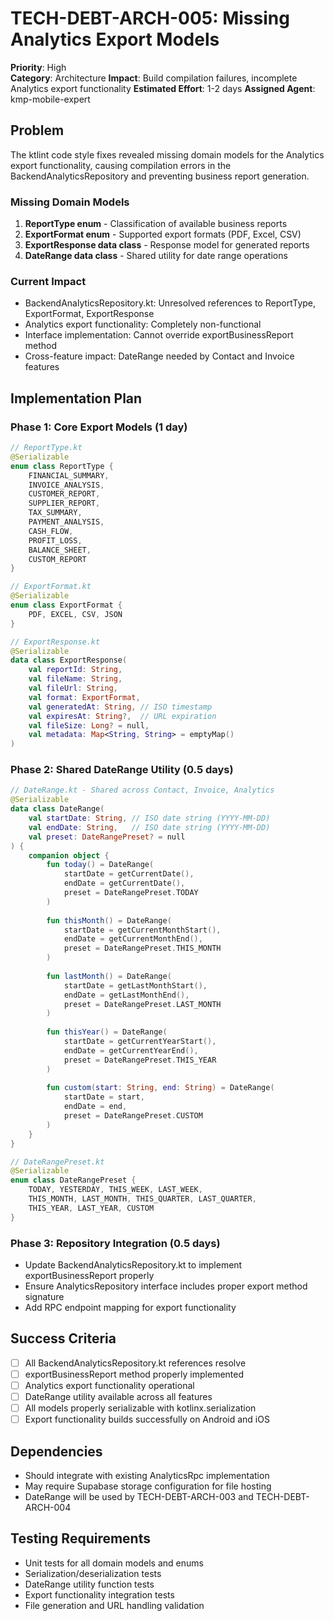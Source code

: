 # TECH-DEBT-ARCH-005: Missing Analytics Export Models

**Priority**: High  
**Category**: Architecture
**Impact**: Build compilation failures, incomplete Analytics export functionality
**Estimated Effort**: 1-2 days
**Assigned Agent**: kmp-mobile-expert

## Problem

The ktlint code style fixes revealed missing domain models for the Analytics export functionality, causing compilation errors in the BackendAnalyticsRepository and preventing business report generation.

### Missing Domain Models
1. **ReportType enum** - Classification of available business reports
2. **ExportFormat enum** - Supported export formats (PDF, Excel, CSV)
3. **ExportResponse data class** - Response model for generated reports
4. **DateRange data class** - Shared utility for date range operations

### Current Impact
- BackendAnalyticsRepository.kt: Unresolved references to ReportType, ExportFormat, ExportResponse
- Analytics export functionality: Completely non-functional  
- Interface implementation: Cannot override exportBusinessReport method
- Cross-feature impact: DateRange needed by Contact and Invoice features

## Implementation Plan

### Phase 1: Core Export Models (1 day)
```kotlin
// ReportType.kt
@Serializable
enum class ReportType {
    FINANCIAL_SUMMARY,
    INVOICE_ANALYSIS, 
    CUSTOMER_REPORT,
    SUPPLIER_REPORT,
    TAX_SUMMARY,
    PAYMENT_ANALYSIS,
    CASH_FLOW,
    PROFIT_LOSS,
    BALANCE_SHEET,
    CUSTOM_REPORT
}

// ExportFormat.kt
@Serializable  
enum class ExportFormat {
    PDF, EXCEL, CSV, JSON
}

// ExportResponse.kt
@Serializable
data class ExportResponse(
    val reportId: String,
    val fileName: String,
    val fileUrl: String,
    val format: ExportFormat,
    val generatedAt: String, // ISO timestamp
    val expiresAt: String?,  // URL expiration
    val fileSize: Long? = null,
    val metadata: Map<String, String> = emptyMap()
)
```

### Phase 2: Shared DateRange Utility (0.5 days)
```kotlin
// DateRange.kt - Shared across Contact, Invoice, Analytics
@Serializable
data class DateRange(
    val startDate: String, // ISO date string (YYYY-MM-DD)
    val endDate: String,   // ISO date string (YYYY-MM-DD)
    val preset: DateRangePreset? = null
) {
    companion object {
        fun today() = DateRange(
            startDate = getCurrentDate(),
            endDate = getCurrentDate(),
            preset = DateRangePreset.TODAY
        )
        
        fun thisMonth() = DateRange(
            startDate = getCurrentMonthStart(),
            endDate = getCurrentMonthEnd(), 
            preset = DateRangePreset.THIS_MONTH
        )
        
        fun lastMonth() = DateRange(
            startDate = getLastMonthStart(),
            endDate = getLastMonthEnd(),
            preset = DateRangePreset.LAST_MONTH
        )
        
        fun thisYear() = DateRange(
            startDate = getCurrentYearStart(),
            endDate = getCurrentYearEnd(),
            preset = DateRangePreset.THIS_YEAR
        )
        
        fun custom(start: String, end: String) = DateRange(
            startDate = start,
            endDate = end,
            preset = DateRangePreset.CUSTOM
        )
    }
}

// DateRangePreset.kt
@Serializable
enum class DateRangePreset {
    TODAY, YESTERDAY, THIS_WEEK, LAST_WEEK,
    THIS_MONTH, LAST_MONTH, THIS_QUARTER, LAST_QUARTER,
    THIS_YEAR, LAST_YEAR, CUSTOM
}
```

### Phase 3: Repository Integration (0.5 days)
- Update BackendAnalyticsRepository.kt to implement exportBusinessReport properly
- Ensure AnalyticsRepository interface includes proper export method signature
- Add RPC endpoint mapping for export functionality

## Success Criteria
- [ ] All BackendAnalyticsRepository.kt references resolve
- [ ] exportBusinessReport method properly implemented
- [ ] Analytics export functionality operational
- [ ] DateRange utility available across all features  
- [ ] All models properly serializable with kotlinx.serialization
- [ ] Export functionality builds successfully on Android and iOS

## Dependencies
- Should integrate with existing AnalyticsRpc implementation
- May require Supabase storage configuration for file hosting
- DateRange will be used by TECH-DEBT-ARCH-003 and TECH-DEBT-ARCH-004

## Testing Requirements
- Unit tests for all domain models and enums
- Serialization/deserialization tests  
- DateRange utility function tests
- Export functionality integration tests
- File generation and URL handling validation